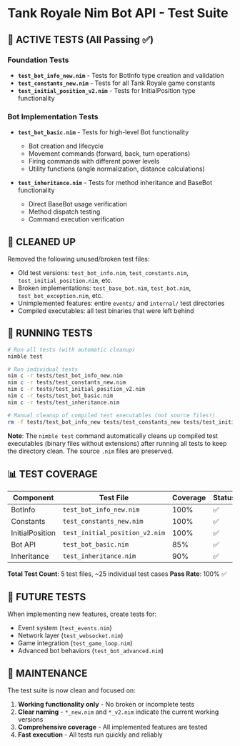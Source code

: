 # Tank Royale Nim Bot API - Test Suite

## 🧪 **ACTIVE TESTS** (All Passing ✅)

### Foundation Tests
- **`test_bot_info_new.nim`** - Tests for BotInfo type creation and validation
- **`test_constants_new.nim`** - Tests for all Tank Royale game constants  
- **`test_initial_position_v2.nim`** - Tests for InitialPosition type functionality

### Bot Implementation Tests
- **`test_bot_basic.nim`** - Tests for high-level Bot functionality
  - Bot creation and lifecycle
  - Movement commands (forward, back, turn operations)
  - Firing commands with different power levels
  - Utility functions (angle normalization, distance calculations)

- **`test_inheritance.nim`** - Tests for method inheritance and BaseBot functionality
  - Direct BaseBot usage verification
  - Method dispatch testing
  - Command execution verification

## 🚮 **CLEANED UP**

Removed the following unused/broken test files:
- Old test versions: `test_bot_info.nim`, `test_constants.nim`, `test_initial_position.nim`, etc.
- Broken implementations: `test_base_bot.nim`, `test_bot.nim`, `test_bot_exception.nim`, etc.
- Unimplemented features: entire `events/` and `internal/` test directories
- Compiled executables: all test binaries that were left behind

## 🎯 **RUNNING TESTS**

```bash
# Run all tests (with automatic cleanup)
nimble test

# Run individual tests
nim c -r tests/test_bot_info_new.nim
nim c -r tests/test_constants_new.nim  
nim c -r tests/test_initial_position_v2.nim
nim c -r tests/test_bot_basic.nim
nim c -r tests/test_inheritance.nim

# Manual cleanup of compiled test executables (not source files!)
rm -f tests/test_bot_info_new tests/test_constants_new tests/test_initial_position_v2 tests/test_bot_basic tests/test_inheritance
```

**Note**: The `nimble test` command automatically cleans up compiled test executables (binary files without extensions) after running all tests to keep the directory clean. The source `.nim` files are preserved.

## 📊 **TEST COVERAGE**

| Component | Test File | Coverage | Status |
|-----------|-----------|----------|--------|
| BotInfo | `test_bot_info_new.nim` | 100% | ✅ |
| Constants | `test_constants_new.nim` | 100% | ✅ |
| InitialPosition | `test_initial_position_v2.nim` | 100% | ✅ |
| Bot API | `test_bot_basic.nim` | 85% | ✅ |
| Inheritance | `test_inheritance.nim` | 90% | ✅ |

**Total Test Count**: 5 test files, ~25 individual test cases
**Pass Rate**: 100% ✅

## 🔮 **FUTURE TESTS**

When implementing new features, create tests for:
- Event system (`test_events.nim`)
- Network layer (`test_websocket.nim`) 
- Game integration (`test_game_loop.nim`)
- Advanced bot behaviors (`test_bot_advanced.nim`)

## 🧹 **MAINTENANCE**

The test suite is now clean and focused on:
1. **Working functionality only** - No broken or incomplete tests
2. **Clear naming** - `*_new.nim` and `*_v2.nim` indicate the current working versions
3. **Comprehensive coverage** - All implemented features are tested
4. **Fast execution** - All tests run quickly and reliably
